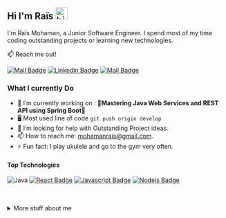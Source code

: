 ## Hi I'm Raïs <img src="https://user-images.githubusercontent.com/1303154/88677602-1635ba80-d120-11ea-84d8-d263ba5fc3c0.gif" width="28px" height="28px" alt="hi">

<!-- 🚀 Check out my New Portfolio [islemmaboud.com](https://islemmaboud.com) -->

I'm Raïs Mohaman, a Junior Software Engineer. I spend most of my time coding outstanding projects or learning new technologies.

📫 Reach me out!

[![Mail Badge](https://img.shields.io/badge/-Raïs-e74c3c?style=flat&labelColor=e74c3c&logo=youtube&logoColor=white)](https://www.youtube.com/channel/UCrdgiCFtOPlbaR882MSLJzQ) [![Linkedin Badge](https://img.shields.io/badge/-Raïs_Mohaman-0e76a8?style=flat&labelColor=0e76a8&logo=linkedin&logoColor=white)](https://www.linkedin.com/in/rais-mohaman/)  [![Mail Badge](https://img.shields.io/badge/-mohaman-c0392b?style=flat&labelColor=c0392b&logo=gmail&logoColor=white)](mailto:mohamanrais@gmail.com)


### What I currently Do

- 🔭 I’m currently working on : 🚀**Mastering Java Web Services and REST API using Spring Boot**🚀
- 🖥️ Most used line of code `git push origin develop`
- 🤔 I’m looking for help with Outstanding Project ideas.
- 📫 How to reach me: mohamanrais@gmail.com.
- ⚡ Fun fact: I play ukulele and go to the gym very often.

#### Top Technologies

![Java](https://img.shields.io/badge/java-%23ED8B00.svg?style=for-the-badge&logo=openjdk&logoColor=white) [![React Badge](https://img.shields.io/badge/-React-61DBFB?style=for-the-badge&labelColor=black&logo=react&logoColor=61DBFB)](#) [![Javascript Badge](https://img.shields.io/badge/-Javascript-F0DB4F?style=for-the-badge&labelColor=black&logo=javascript&logoColor=F0DB4F)](#) [![Nodejs Badge](https://img.shields.io/badge/-Nodejs-3C873A?style=for-the-badge&labelColor=black&logo=node.js&logoColor=3C873A)](#) 


<br />
<br />

<details>
<summary>
  More stuff about me
</summary>

<br >

I love learning new things and putting them to practical use, and that's the main reason I thrive to complete at least one project every month!

#### Coding Stats

<!--START_SECTION:waka-->

```txt
Cuda    1 hr 23 mins    █████████████████░░░░░░░░   68.13 %
JSON    37 mins         ███████▓░░░░░░░░░░░░░░░░░   30.28 %
Other   1 min           ▒░░░░░░░░░░░░░░░░░░░░░░░░   01.06 %
C++     0 secs          ░░░░░░░░░░░░░░░░░░░░░░░░░   00.53 %
```

<!--END_SECTION:waka-->

#### Github Stats

![Mhm-Rs' github stats](https://github-readme-stats.vercel.app/api?username=mhm-rs&theme=tokyonight&hide=contribs,prs)

</details>
